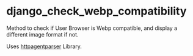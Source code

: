 # django_check_webp_compatibility
Method to check if User Browser is Webp compatible, and display a different image format if not.

Uses [httpagentparser](https://pypi.org/project/httpagentparser/) Library.
